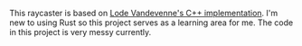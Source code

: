 This raycaster is based on [Lode Vandevenne's C++ implementation](https://lodev.org/cgtutor/raycasting.html).
I'm new to using Rust so this project serves as a learning area for me. The code in this project is very messy currently.